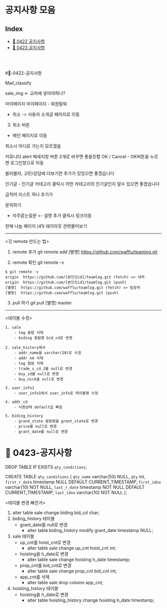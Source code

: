 # 공지사항 모음
## Index
- [:loudspeaker: 0422 공지사항](#:loudspeaker:-0422-공지사항)
- [:loudspeaker: 0423 공지사항](#0423-공지사항)

<br><br>

#:loudspeaker:-0422-공지사항

Mail_classify

sale_img <- 교차에 넣어야하나?

마이페이지
마이페이지 - 회원탈퇴
- 취소 -> 사용자 소개글 페이지로 이동 

3. 취소 버튼
- 메인 페이지로 이동

취소시 어디로 가는지 모르겠음

커뮤니티
alert 메세지창 버튼 2개로 바꾸면 좋을듯함
OK / Cancel  - OK버튼을 누르면 로그인창으로 이동

블라블라, 고민/상담에 더보기란 추가가 있었으면 좋겠습니다

인기글 - 인기글 카테고리 클릭시 어떤 카테고리의 인기글인지 알수 있으면 좋겠습니다

금칙어 리스트 하나 추가가

문의하기
- 자주묻는질문 <- 설명 추가 클릭시 링크이동


판매 나눔 페이지 (41)
레이아웃 관련물어보기

---

<깃 remote 만드는 법>
1. remote 추가
	git remote add [별명] https://github.com/wafflu/teamlog.git

2. remote 확인
	git remote -v

```
$ git remote -v
origin  https://github.com/[본인깃id]/teamlog.git (fetch) => 내꺼
origin  https://github.com/[본인깃id]/teamlog.git (push)
[별명]  https://github.com/wafflu/teamlog.git (fetch) => 팀장꺼
[별명]  https://github.com/wafflu/teamlog.git (push)
```

3. pull 하기
	git pull [별명] master


---
<테이블 수정>

	1. sale
		- tag 컬럼 삭제
		- biding 컬럼명 bid_cd로 변경

	2. sale_history에서
		- addr_name을 varchar(20)로 수정
		- addr_nm 삭제
		- tag 컬럼 삭제
		- trade_s_cd_2를 null로 변경
		- buy_id를 null로 변경
		- buy_nick을 null로 변경

	3. user_info1
		- user_info1에서 user_info로 테이블명 수정

	4. addr_cd
		- 사용상태 default값 빠짐

	5. biding_history
		- grand_state 컬럼명을 grant_state로 변경
		- price를 null로 변경
		- grant_date를 null로 변경


# :loudspeaker: 0423-공지사항

DROP TABLE IF EXISTS `qty_conditions`;

CREATE TABLE `qty_conditions` (
`qty_name` varchar(50) NULL,
`qty` int,
`first_r_date` timestamp NULL DEFAULT CURRENT_TIMESTAMP,
`first_idno` varchar(10) NOT NULL,
`last_r_date` timestamp NOT NULL DEFAULT CURRENT_TIMESTAMP,
`last_idno` varchar(10) NOT NULL
);

<테이블 변경 빠진거>
1. alter table sale change biding bid_cd char;
2. biding_history 테이블
	- grant_date를 null로 변경
	  - alter table biding_history modify grant_date timestamp NULL;
3. sale 테이블
	- up_cnt를 hoist_cnt로 변경
	  - alter table sale change up_cnt hoist_cnt int;
	- hoisting을 h_date로 변경
	  - alter table sale change hoisting h_date timestamp;
	- prop_cnt를 bid_cnt로 변경
	  - alter table sale change prop_cnt bid_cnt int;
	- app_cnt를 삭제
	  - alter table sale drop column app_cnt;
4. hoisting_history 테이블
	- hoisting을 h_date로 변경
	  - alter table hoisting_history change hoisting h_date timestamp;
